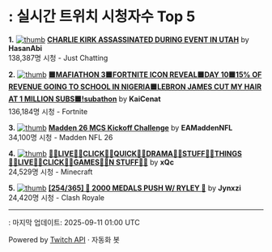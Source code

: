 # : 실시간 트위치 시청자수 Top 5

**1.** [![thumb](https://static-cdn.jtvnw.net/previews-ttv/live_user_hasanabi-320x180.jpg)](https://twitch.tv/HasanAbi)
**[CHARLIE KIRK ASSASSINATED DURING EVENT IN UTAH](https://twitch.tv/HasanAbi)** by **HasanAbi**<br>138,387명 시청  - Just Chatting

**2.** [![thumb](https://static-cdn.jtvnw.net/previews-ttv/live_user_kaicenat-320x180.jpg)](https://twitch.tv/KaiCenat)
**[🟦MAFIATHON 3🟦FORTNITE ICON REVEAL🟦DAY 10🟦15% OF REVENUE GOING TO SCHOOL IN NIGERIA🟦LEBRON JAMES CUT MY HAIR AT 1 MILLION SUBS🟦!subathon](https://twitch.tv/KaiCenat)** by **KaiCenat**<br>136,184명 시청  - Fortnite

**3.** [![thumb](https://static-cdn.jtvnw.net/previews-ttv/live_user_eamaddennfl-320x180.jpg)](https://twitch.tv/EAMaddenNFL)
**[Madden 26 MCS Kickoff Challenge](https://twitch.tv/EAMaddenNFL)** by **EAMaddenNFL**<br>34,100명 시청  - Madden NFL 26

**4.** [![thumb](https://static-cdn.jtvnw.net/previews-ttv/live_user_xqc-320x180.jpg)](https://twitch.tv/xQc)
**[🧗‍♂️LIVE🧗‍♂️CLICK🧗‍♂️QUICK🧗‍♂️DRAMA🧗‍♂️STUFF🧗‍♂️THINGS🧗‍♂️LIVE🧗‍♂️CLICK🧗‍♂️GAMES🧗‍♂️N STUFF🧗‍♂️](https://twitch.tv/xQc)** by **xQc**<br>24,529명 시청  - Minecraft

**5.** [![thumb](https://static-cdn.jtvnw.net/previews-ttv/live_user_jynxzi-320x180.jpg)](https://twitch.tv/Jynxzi)
**[[254/365] 🚨 2000 MEDALS PUSH W/ RYLEY 🚨](https://twitch.tv/Jynxzi)** by **Jynxzi**<br>24,420명 시청  - Clash Royale


---
: 마지막 업데이트: 2025-09-11 01:00 UTC

Powered by [Twitch API](https://dev.twitch.tv/docs/api/reference) · 자동화 봇